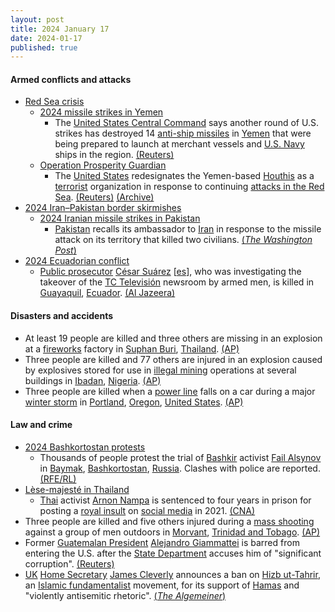 ```yaml
---
layout: post
title: 2024 January 17
date: 2024-01-17
published: true
---
```



#### Armed conflicts and attacks

* [Red Sea crisis](https://en.wikipedia.org/wiki/Red_Sea_crisis "Red Sea crisis")
  * [2024 missile strikes in Yemen](https://en.wikipedia.org/wiki/2024_missile_strikes_in_Yemen "2024 missile strikes in Yemen")
    * The [United States Central Command](https://en.wikipedia.org/wiki/United_States_Central_Command "United States Central Command") says another round of U.S. strikes has destroyed 14 [anti-ship missiles](https://en.wikipedia.org/wiki/Anti-ship_missile "Anti-ship missile") in [Yemen](https://en.wikipedia.org/wiki/Yemen "Yemen") that were being prepared to launch at merchant vessels and [U.S. Navy](https://en.wikipedia.org/wiki/United_States_Navy "United States Navy") ships in the region. [(Reuters)](https://www.reuters.com/world/middle-east/us-conducts-another-round-strikes-against-houthi-targets-yemen-2024-01-18/)
  * [Operation Prosperity Guardian](https://en.wikipedia.org/wiki/Operation_Prosperity_Guardian "Operation Prosperity Guardian")
    * The [United States](https://en.wikipedia.org/wiki/United_States "United States") redesignates the Yemen-based [Houthis](https://en.wikipedia.org/wiki/Houthi_movement "Houthi movement") as a [terrorist](https://en.wikipedia.org/wiki/Terrorism "Terrorism") organization in response to continuing [attacks in the Red Sea](https://en.wikipedia.org/wiki/Red_Sea_crisis "Red Sea crisis"). [(Reuters)](https://www.reuters.com/world/us/us-relists-houthis-terrorists-response-red-sea-attacks-2024-01-17/) [(Archive)](https://archive.ph/Lt4WF#selection-1561.3-1561.63)
* [2024 Iran–Pakistan border skirmishes](https://en.wikipedia.org/wiki/2024_Iran%E2%80%93Pakistan_border_skirmishes "2024 Iran–Pakistan border skirmishes")
  * [2024 Iranian missile strikes in Pakistan](https://en.wikipedia.org/wiki/2024_Iranian_missile_strikes_in_Pakistan "2024 Iranian missile strikes in Pakistan")
    * [Pakistan](https://en.wikipedia.org/wiki/Pakistan "Pakistan") recalls its ambassador to [Iran](https://en.wikipedia.org/wiki/Iran "Iran") in response to the missile attack on its territory that killed two civilians. [(*The Washington Post*)](https://www.washingtonpost.com/world/2024/01/17/iran-pakistan-baluchistan-strike-tensions-israel-hamas/78d05e04-b504-11ee-b285-0853d4d1b92f_story.html)
* [2024 Ecuadorian conflict](https://en.wikipedia.org/wiki/2024_Ecuadorian_conflict "2024 Ecuadorian conflict")
  * [Public prosecutor](https://en.wikipedia.org/wiki/Prosecutor "Prosecutor") [César Suárez](https://en.wikipedia.org/wiki/C%C3%A9sar_Su%C3%A1rez_%28Ecuadorian_prosecutor%29 "César Suárez (Ecuadorian prosecutor)") [[es](https://es.wikipedia.org/wiki/C%C3%A9sar_Su%C3%A1rez "es:César Suárez")], who was investigating the takeover of the [TC Televisión](https://en.wikipedia.org/wiki/TC_Televisi%C3%B3n "TC Televisión") newsroom by armed men, is killed in [Guayaquil](https://en.wikipedia.org/wiki/Guayaquil "Guayaquil"), [Ecuador](https://en.wikipedia.org/wiki/Ecuador "Ecuador"). [(Al Jazeera)](https://www.aljazeera.com/news/2024/1/18/ecuador-prosecutor-investigating-gang-attack-on-tv-studio-shot-dead)

#### Disasters and accidents

* At least 19 people are killed and three others are missing in an explosion at a [fireworks](https://en.wikipedia.org/wiki/Firework "Firework") factory in [Suphan Buri](https://en.wikipedia.org/wiki/Suphan_Buri "Suphan Buri"), [Thailand](https://en.wikipedia.org/wiki/Thailand "Thailand"). [(AP)](https://apnews.com/article/thailand-suphan-buri-fireworks-factory-explosion-43e9c2265f11dcadfb2276a3cfa6ddd5)
* Three people are killed and 77 others are injured in an explosion caused by explosives stored for use in [illegal mining](https://en.wikipedia.org/wiki/Illegal_mining "Illegal mining") operations at several buildings in [Ibadan](https://en.wikipedia.org/wiki/Ibadan "Ibadan"), [Nigeria](https://en.wikipedia.org/wiki/Nigeria "Nigeria"). [(AP)](https://apnews.com/article/nigeria-ibadan-explosion-mining-18e2d0ee449c020f9c0e116bc04edad4)
* Three people are killed when a [power line](https://en.wikipedia.org/wiki/Power_line "Power line") falls on a car during a major [winter storm](https://en.wikipedia.org/wiki/Winter_storm "Winter storm") in [Portland](https://en.wikipedia.org/wiki/Portland%2C_Oregon "Portland, Oregon"), [Oregon](https://en.wikipedia.org/wiki/Oregon "Oregon"), [United States](https://en.wikipedia.org/wiki/United_States "United States"). [(AP)](https://apnews.com/article/us-winter-weather-snow-freezing-low-temperatures-e4b2f623ff13112ae241b05f3584503e)

#### Law and crime

* [2024 Bashkortostan protests](https://en.wikipedia.org/wiki/2024_Bashkortostan_protests "2024 Bashkortostan protests")
  * Thousands of people protest the trial of [Bashkir](https://en.wikipedia.org/wiki/Bashkirs "Bashkirs") activist [Fail Alsynov](https://en.wikipedia.org/wiki/Fail_Alsynov "Fail Alsynov") in [Baymak](https://en.wikipedia.org/wiki/Baymak "Baymak"), [Bashkortostan](https://en.wikipedia.org/wiki/Bashkortostan "Bashkortostan"), [Russia](https://en.wikipedia.org/wiki/Russia "Russia"). Clashes with police are reported. [(RFE/RL)](https://www.rferl.org/a/russia-bashkortostan-alsynov-rally-support/32775278.html)
* [Lèse-majesté in Thailand](https://en.wikipedia.org/wiki/L%C3%A8se-majest%C3%A9_in_Thailand "Lèse-majesté in Thailand")
  * [Thai](https://en.wikipedia.org/wiki/Thai_people "Thai people") activist [Arnon Nampa](https://en.wikipedia.org/wiki/Arnon_Nampa "Arnon Nampa") is sentenced to four years in prison for posting a [royal insult](https://en.wikipedia.org/wiki/L%C3%A8se-majest%C3%A9 "Lèse-majesté") on [social media](https://en.wikipedia.org/wiki/Social_media "Social media") in 2021. [(CNA)](https://www.channelnewsasia.com/asia/thai-lawyer-who-called-monarchy-reform-sentenced-more-jail-time-4053891)
* Three people are killed and five others injured during a [mass shooting](https://en.wikipedia.org/wiki/Mass_shooting "Mass shooting") against a group of men outdoors in [Morvant](https://en.wikipedia.org/wiki/Morvant "Morvant"), [Trinidad and Tobago](https://en.wikipedia.org/wiki/Trinidad_and_Tobago "Trinidad and Tobago"). [(AP)](https://apnews.com/article/trinidad-shooting-morvant-eastern-caribbean-719ee5b82329c35b8dd863663af54331)
* Former [Guatemalan President](https://en.wikipedia.org/wiki/President_of_Guatemala "President of Guatemala") [Alejandro Giammattei](https://en.wikipedia.org/wiki/Alejandro_Giammattei "Alejandro Giammattei") is barred from entering the U.S. after the [State Department](https://en.wikipedia.org/wiki/United_States_Department_of_State "United States Department of State") accuses him of "significant corruption". [(Reuters)](https://www.reuters.com/world/americas/guatemalan-ex-president-giammattei-barred-entry-into-us-state-dept-2024-01-17/)
* [UK](https://en.wikipedia.org/wiki/United_Kingdom "United Kingdom") [Home Secretary](https://en.wikipedia.org/wiki/Home_Secretary "Home Secretary") [James Cleverly](https://en.wikipedia.org/wiki/James_Cleverly "James Cleverly") announces a ban on [Hizb ut-Tahrir](https://en.wikipedia.org/wiki/Hizb_ut-Tahrir "Hizb ut-Tahrir"), an [Islamic fundamentalist](https://en.wikipedia.org/wiki/Islamic_fundamentalism "Islamic fundamentalism") movement, for its support of [Hamas](https://en.wikipedia.org/wiki/Hamas "Hamas") and "violently antisemitic rhetoric". [(*The Algemeiner*)](https://www.algemeiner.com/2024/01/15/british-home-secretary-announces-ban-against-antisemitic-hizb-ut-tahrir-organization/)
